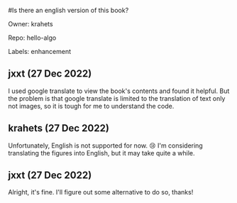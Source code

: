 #Is there an english version of this book?

Owner: krahets

Repo: hello-algo

Labels: enhancement 

## jxxt (27 Dec 2022)

I used google translate to view the book's contents and found it helpful. But the problem is that google translate is limited to the translation of text only not images, so it is tough for me to understand the code.

## krahets (27 Dec 2022)

Unfortunately, English is not supported for now. 😢  I'm considering translating the figures into English, but it may take quite a while.

## jxxt (27 Dec 2022)

Alright, it's fine. I'll figure out some alternative to do so, thanks!

